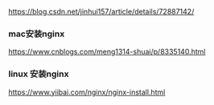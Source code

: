 https://blog.csdn.net/jinhui157/article/details/72887142/

### mac安装nginx
https://www.cnblogs.com/meng1314-shuai/p/8335140.html

### linux 安装nginx
https://www.yiibai.com/nginx/nginx-install.html